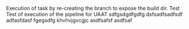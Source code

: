 Execution of task by re-creating the branch to expose the build dir. Test
Test of execution of the pipeline for UAAT
sdfgsdgdfgdfg
dsfsadfsadfsdf
adfasfdasf
fgegsdfg
khvhvjgvcgjc
asdfsafsf
asdfsaf
